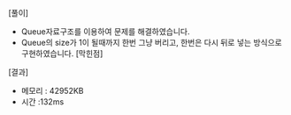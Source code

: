 [풀이]
- Queue자료구조를 이용하여 문제를 해결하였습니다.
- Queue의 size가 1이 될때까지 한번 그냥 버리고, 한번은 다시 뒤로 넣는 방식으로 구현하였습니다.
[막힌점]

[결과]
- 메모리 : 42952KB
- 시간 :132ms